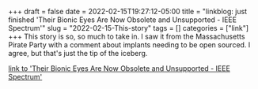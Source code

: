 +++draft = falsedate = 2022-02-15T19:27:12-05:00title = "linkblog: just finished 'Their Bionic Eyes Are Now Obsolete and Unsupported - IEEE Spectrum'"slug = "2022-02-15-This-story"tags = []categories = ["link"]+++This story is so, so much to take in. I saw it from the Massachusetts Pirate Party with a comment about implants needing to be open sourced. I agree, but that's just the tip of the iceberg. [link to 'Their Bionic Eyes Are Now Obsolete and Unsupported - IEEE Spectrum'](https://spectrum.ieee.org/bionic-eye-obsolete)